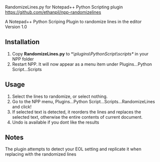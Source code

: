RandomizeLines.py for Notepad++ Python Scripting plugin
https://github.com/ethanpil/npp-randomizelines

A Notepad++ Python Scriping Plugin to randomize lines in the editor
Version 1.0

## Installation
1. Copy **RandomizeLines.py** to **\plugins\PythonScript\scripts\** in your NPP folder
2. Restart NPP. It will now appear as a menu item under Plugins...Python Script...Scripts

## Usage
1. Select the lines to randomize, or select nothing.
2. Go to the NPP menu, Plugins...Python Script...Scripts...RandomizeLines and click!
3. If selected text is detected, it reorders the lines and replaces the selected text, otherwise the entire contents of current document.
4. Undo is available if you dont like the results

## Notes
The plugin attempts to detect your EOL setting and replicate it when replacing with the randomized lines
